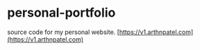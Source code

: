 # personal-portfolio
source code for my personal website.
[https://v1.arthnpatel.com](https://v1.arthnpatel.com)

